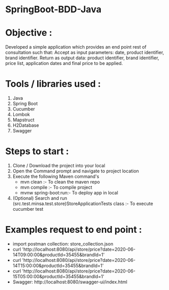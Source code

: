 # SpringBoot-BDD-Java
# Objective :
Developed a simple application which provides an end point rest of consultation such that:
Accept as input parameters: date, product identifier, brand identifier.
Return as output data: product identifier, brand identifier, price list, application dates and final price to be applied.

# Tools / libraries used :

1. Java
2. Spring Boot
3. Cucumber
4. Lombok
5. Mapstruct
6. H2Database
7. Swagger


# Steps to start :

1. Clone / Download the project into your local
2. Open the Command prompt and navigate to project location
3. Execute the following Maven command's
    - mvn clean :- To clean the maven repo
    - mvn compile :- To compile project
    - mvnw spring-boot:run:- To deploy app in local
4. (Optional) Search and run (src.test.minsa.test.store)StoreApplicationTests class :- To execute cucumber test


# Examples request to end point :

   - import postman collection: store_collection.json
   - curl 'http://localhost:8080/api/store/price?date=2020-06-14T09:00:00&productId=35455&brandId=1'
   - curl 'http://localhost:8080/api/store/price?date=2020-06-14T15:00:00&productId=35455&brandId=1'
   - curl 'http://localhost:8080/api/store/price?date=2020-06-15T05:00:00&productId=35455&brandId=1'
   - Swagger: http://localhost:8080/swagger-ui/index.html